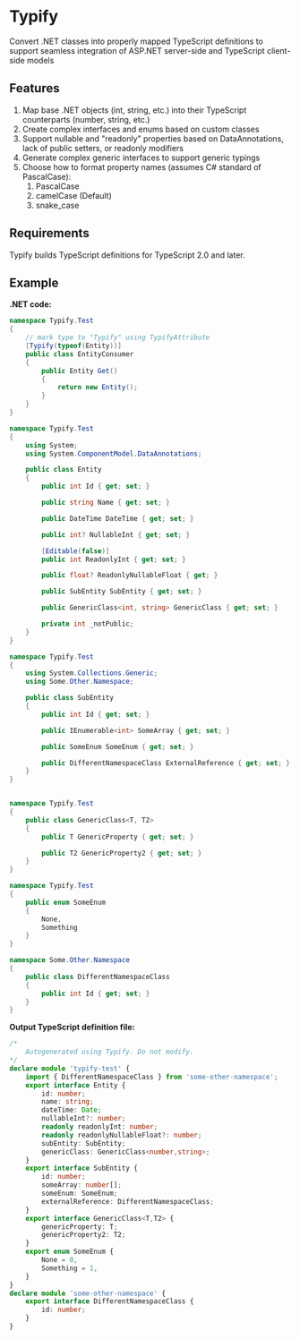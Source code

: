 # Typify

Convert .NET classes into properly mapped TypeScript definitions to support 
seamless integration of ASP.NET server-side and TypeScript client-side models

## Features
1. Map base .NET objects (int, string, etc.) into their TypeScript counterparts (number, string, etc.)
1. Create complex interfaces and enums based on custom classes
1. Support nullable and "readonly" properties based on DataAnnotations, lack of public setters, or readonly modifiers
1. Generate complex generic interfaces to support generic typings
1. Choose how to format property names (assumes C# standard of PascalCase):
	1. PascalCase
	1. camelCase (Default)
	1. snake_case

## Requirements
Typify builds TypeScript definitions for TypeScript 2.0 and later.

## Example
**.NET code:**
``` cs
namespace Typify.Test
{
	// mark type to "Typify" using TypifyAttribute
    [Typify(typeof(Entity))]
    public class EntityConsumer
    {
        public Entity Get()
        {
            return new Entity();
        }
    }
}

namespace Typify.Test
{
    using System;
    using System.ComponentModel.DataAnnotations;

    public class Entity
    {
        public int Id { get; set; }

        public string Name { get; set; }

        public DateTime DateTime { get; set; }

        public int? NullableInt { get; set; }

        [Editable(false)]
        public int ReadonlyInt { get; set; }

        public float? ReadonlyNullableFloat { get; }

        public SubEntity SubEntity { get; set; }

        public GenericClass<int, string> GenericClass { get; set; }

        private int _notPublic;
    }
}

namespace Typify.Test
{
    using System.Collections.Generic;
    using Some.Other.Namespace;

    public class SubEntity
    {
        public int Id { get; set; }

        public IEnumerable<int> SomeArray { get; set; }

        public SomeEnum SomeEnum { get; set; }

        public DifferentNamespaceClass ExternalReference { get; set; }
    }
}


namespace Typify.Test
{
    public class GenericClass<T, T2>
    {
        public T GenericProperty { get; set; }

        public T2 GenericProperty2 { get; set; }
    }
}

namespace Typify.Test
{
    public enum SomeEnum
    {
        None,
        Something
    }
}

namespace Some.Other.Namespace
{
    public class DifferentNamespaceClass
    {
        public int Id { get; set; }
    }
}
```

**Output TypeScript definition file:**

``` ts
/*
	Autogenerated using Typify. Do not modify.
*/
declare module 'typify-test' {
	import { DifferentNamespaceClass } from 'some-other-namespace';
	export interface Entity {
		id: number;
		name: string;
		dateTime: Date;
		nullableInt?: number;
		readonly readonlyInt: number;
		readonly readonlyNullableFloat?: number;
		subEntity: SubEntity;
		genericClass: GenericClass<number,string>;
	}
	export interface SubEntity {
		id: number;
		someArray: number[];
		someEnum: SomeEnum;
		externalReference: DifferentNamespaceClass;
	}
	export interface GenericClass<T,T2> {
		genericProperty: T;
		genericProperty2: T2;
	}
	export enum SomeEnum {
		None = 0,
		Something = 1,
	}
}
declare module 'some-other-namespace' {
	export interface DifferentNamespaceClass {
		id: number;
	}
}
```